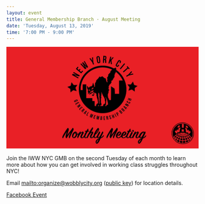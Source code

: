```yaml
---
layout: event
title: General Membership Branch · August Meeting
date: 'Tuesday, August 13, 2019'
time: '7:00 PM - 9:00 PM'
---
```

![](/assets/uploads/event.jpg)

Join the IWW NYC GMB on the second Tuesday of each month to learn more about how you can get involved in working class struggles throughout NYC!

Email <mailto:organize@wobblycity.org> ([public key](/assets/keys/publickey.organize@wobblycity.org.asc)) for location details.

[Facebook Event](https://www.facebook.com/events/314668819251090)
